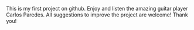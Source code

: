 This is my first project on github. Enjoy and listen the amazing guitar player Carlos Paredes. All suggestions to improve the project are welcome! Thank you!

